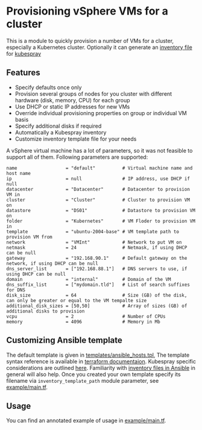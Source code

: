 # Provisioning vSphere VMs for a cluster

This is a module to quickly provision a number of VMs for a cluster, especially a Kubernetes cluster. Optionally it can generate an [inventory file](https://github.com/kubernetes-sigs/kubespray/blob/master/docs/ansible.md) for [kubespray](https://github.com/kubernetes-sigs/kubespray)

## Features

* Specify defaults once only
* Provision several groups of nodes for you cluster with different hardware (disk, memory, CPU) for each group
* Use DHCP or static IP addresses for new VMs
* Override individual provisioning properties on group or individual VM basis
* Specify additional disks if required
* Automatically a Kubespray inventory
* Customize inventory template file for your needs

A vSphere virtual machine has a lot of parameters, so it was not feasible to support all of them. Following parameters are supported:

```text
name                  = "default"          # Virtual machine name and host name
ip                    = null               # IP address, use DHCP if null
datacenter            = "Datacenter"       # Datacenter to provision VM in
cluster               = "Cluster"          # Cluster to provision VM on
datastore             = "DS01"             # Datastore to provision VM on
folder                = "Kubernetes"       # VM Floder to provision VM in
template              = "ubuntu-2004-base" # VM template path to provision VM from
network               = "VMInt"            # Network to put VM on
netmask               = 24                 # Netmask, if using DHCP can be null
gateway               = "192.168.90.1"     # Default gateway on the network, if using DHCP can be null
dns_server_list       = ["192.168.88.1"]   # DNS servers to use, if using DHCP can be null
domain                = "internal"         # Domain of the VM
dns_suffix_list       = ["mydomain.tld"]   # List of search suffixes for DNS
disk_size             = 64                 # Size (GB) of the disk, can only be greater or equal to the VM tempalte size
additional_disk_sizes = [50,50]            # Array of sizes (GB) of additional disks to provision
vcpu                  = 2                  # Number of CPUs
memory                = 4096               # Memory in Mb
```
## Customizing Ansible template

The default template is given in [templates/ansible_hosts.tpl](templates/ansible_hosts.tpl), The template syntax reference is available in [terraform documentaion](https://www.terraform.io/docs/configuration/expressions.html#string-templates). Kubespray specific considerations are outlined [here](https://github.com/kubernetes-sigs/kubespray/blob/master/docs/ansible.md). Familiarity with [inventory files in Ansible](https://docs.ansible.com/ansible/latest/user_guide/intro_inventory.html) in general will also help. Once you created your own template specify its filename via `inventory_template_path` module parameter, see [example/main.tf](example/main.tf).

## Usage

You can find an annotated example of usage in [example/main.tf](example/main.tf).


